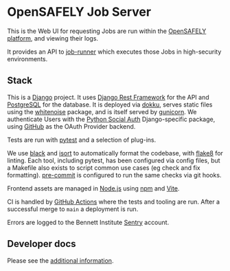 # OpenSAFELY Job Server

This is the Web UI for requesting Jobs are run within the [OpenSAFELY platform](https://opensafely.org), and viewing their logs.

It provides an API to [job-runner](https://github.com/opensafely-core/job-runner) which executes those Jobs in high-security environments.

## Stack

This is a [Django](https://www.djangoproject.com) project.
It uses [Django Rest Framework](https://www.django-rest-framework.org) for the API and [PostgreSQL](https://www.postgresql.org/) for the database.
It is deployed via [dokku](https://dokku.com), serves static files using the [whitenoise](http://whitenoise.evans.io) package, and is itself served by [gunicorn](https://gunicorn.org).
We authenticate Users with the [Python Social Auth](https://python-social-auth.readthedocs.io) Django-specific package, using [GitHub](https://github.com/) as the OAuth Provider backend.

Tests are run with [pytest](https://docs.pytest.org) and a selection of plug-ins.

We use [black](https://black.readthedocs.io) and [isort](https://pycqa.github.io/isort/) to automatically format the codebase, with [flake8](https://flake8.pycqa.org) for linting.
Each tool, including pytest, has been configured via config files, but a Makefile also exists to script common use cases (eg check and fix formatting).
[pre-commit](https://pre-commit.com) is configured to run the same checks via git hooks.

Frontend assets are managed in [Node.js](https://nodejs.org/) using [npm](https://www.npmjs.com/) and [Vite](https://vitejs.dev/).

CI is handled by [GitHub Actions](https://github.com/features/actions) where the tests and tooling are run.
After a successful merge to `main` a deployment is run.

Errors are logged to the Bennett Institute [Sentry](https://sentry.io) account.

## Developer docs

Please see the [additional information](DEVELOPERS.md).
